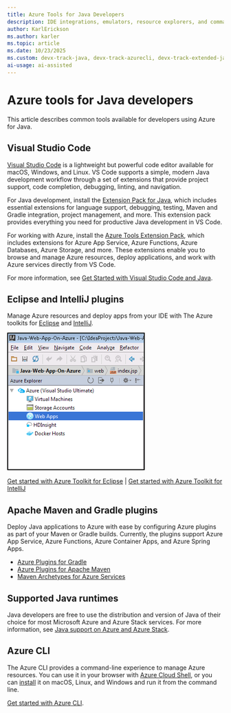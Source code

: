 ```yaml
---
title: Azure Tools for Java Developers
description: IDE integrations, emulators, resource explorers, and command-line interfaces for Java developers working on Azure.
author: KarlErickson
ms.author: karler
ms.topic: article
ms.date: 10/23/2025
ms.custom: devx-track-java, devx-track-azurecli, devx-track-extended-java
ai-usage: ai-assisted
---
```


# Azure tools for Java developers

This article describes common tools available for developers using Azure for Java.

## Visual Studio Code

[Visual Studio Code](https://code.visualstudio.com/) is a lightweight but powerful code editor available for macOS, Windows, and Linux. VS Code supports a simple, modern Java development workflow through a set of extensions that provide project support, code completion, debugging, linting, and navigation.

For Java development, install the [Extension Pack for Java](https://marketplace.visualstudio.com/items?itemName=vscjava.vscode-java-pack), which includes essential extensions for language support, debugging, testing, Maven and Gradle integration, project management, and more. This extension pack provides everything you need for productive Java development in VS Code.

For working with Azure, install the [Azure Tools Extension Pack](https://marketplace.visualstudio.com/items?itemName=ms-vscode.vscode-node-azure-pack), which includes extensions for Azure App Service, Azure Functions, Azure Databases, Azure Storage, and more. These extensions enable you to browse and manage Azure resources, deploy applications, and work with Azure services directly from VS Code.

For more information, see [Get Started with Visual Studio Code and Java](https://code.visualstudio.com/docs/java).

## Eclipse and IntelliJ plugins

Manage Azure resources and deploy apps from your IDE with The Azure toolkits for [Eclipse](../toolkit-for-eclipse/index.yml) and [IntelliJ](../toolkit-for-intellij/index.yml).

![IntelliJ toolkit showing the Azure Explorer](media/intelliJ-azure-explorer.png)

[Get started with Azure Toolkit for Eclipse](../toolkit-for-eclipse/create-hello-world-web-app.md) | [Get started with Azure Toolkit for IntelliJ](../toolkit-for-intellij/create-hello-world-web-app.md)

## Apache Maven and Gradle plugins

Deploy Java applications to Azure with ease by configuring Azure plugins as part of your Maven or Gradle builds. Currently, the plugins support Azure App Service, Azure Functions, Azure Container Apps, and Azure Spring Apps.

- [Azure Plugins for Gradle](https://github.com/microsoft/azure-gradle-plugins)
- [Azure Plugins for Apache Maven](https://github.com/microsoft/azure-maven-plugins)
- [Maven Archetypes for Azure Services](https://github.com/Microsoft/azure-maven-archetypes)

## Supported Java runtimes

Java developers are free to use the distribution and version of Java of their choice for most Microsoft Azure and Azure Stack services. For more information, see [Java support on Azure and Azure Stack](java-support-on-azure.md).

## Azure CLI

The Azure CLI provides a command-line experience to manage Azure resources. You can use it in your browser with [Azure Cloud Shell](/azure/cloud-shell/overview), or you can [install](/cli/azure/install-azure-cli) it on macOS, Linux, and Windows and run it from the command line.

[Get started with Azure CLI](/cli/azure/get-started-with-azure-cli).
